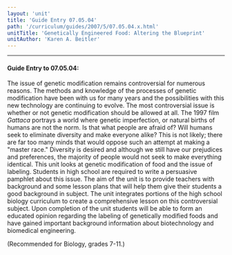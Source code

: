 ```yaml
---
layout: 'unit'
title: 'Guide Entry 07.05.04'
path: '/curriculum/guides/2007/5/07.05.04.x.html'
unitTitle: 'Genetically Engineered Food: Altering the Blueprint'
unitAuthor: 'Karen A. Beitler'
---
```


<body>
<hr/>
 <h4>
  Guide Entry to 07.05.04:
 </h4>
 <p>
  The issue of genetic modification remains controversial for numerous reasons. The methods and knowledge of the processes of genetic modification have been with us for many years and the possibilities with this new technology are continuing to evolve. The most controversial issue is whether or not genetic modification should be allowed at all. The 1997 film
  <i>
   Gattaca
  </i>
  portrays a world where genetic imperfection, or natural births of humans are not the norm. Is that what people are afraid of? Will humans seek to eliminate diversity and make everyone alike? This is not likely; there are far too many minds that would oppose such an attempt at making a "master race." Diversity is desired and although we still have our prejudices and preferences, the majority of people would not seek to make everything identical. This unit looks at genetic modification of food and the issue of labeling. Students in high school are required to write a persuasive pamphlet about this issue. The aim of the unit is to provide teachers with background and some lesson plans that will help them give their students a good background in subject. The unit integrates portions of the high school biology curriculum to create a comprehensive lesson on this controversial subject. Upon completion of the unit students will be able to form an educated opinion regarding the labeling of genetically modified foods and have gained important background information about biotechnology and biomedical engineering.
 </p>
<p>
  (Recommended for Biology, grades 7-11.)
 </p>

</body>
